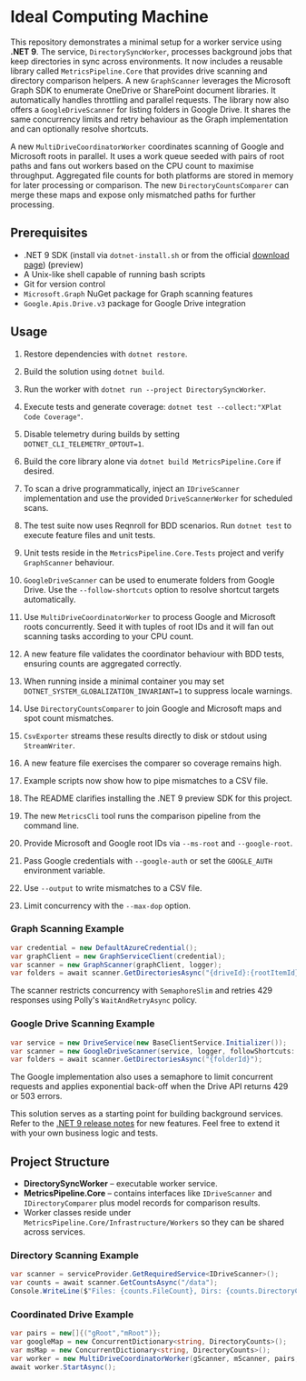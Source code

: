 # Ideal Computing Machine

This repository demonstrates a minimal setup for a worker service using **.NET 9**.
The service, `DirectorySyncWorker`, processes background jobs that keep directories in sync across environments.
It now includes a reusable library called `MetricsPipeline.Core` that provides drive
scanning and directory comparison helpers.
A new `GraphScanner` leverages the Microsoft Graph SDK to enumerate OneDrive or
SharePoint document libraries. It automatically handles throttling and parallel
requests.
The library now also offers a `GoogleDriveScanner` for listing folders in
Google Drive. It shares the same concurrency limits and retry behaviour as the
Graph implementation and can optionally resolve shortcuts.

A new `MultiDriveCoordinatorWorker` coordinates scanning of Google and
Microsoft roots in parallel. It uses a work queue seeded with pairs of root
paths and fans out workers based on the CPU count to maximise throughput.
Aggregated file counts for both platforms are stored in memory for later
processing or comparison. The new `DirectoryCountsComparer` can merge these maps and expose only mismatched paths
for further processing.

## Prerequisites
- .NET 9 SDK (install via `dotnet-install.sh` or from the official [download page](https://aka.ms/dotnet-download)) (preview)
- A Unix-like shell capable of running bash scripts
- Git for version control
- `Microsoft.Graph` NuGet package for Graph scanning features
- `Google.Apis.Drive.v3` package for Google Drive integration

## Usage
1. Restore dependencies with `dotnet restore`.
2. Build the solution using `dotnet build`.
3. Run the worker with `dotnet run --project DirectorySyncWorker`.
4. Execute tests and generate coverage: `dotnet test --collect:"XPlat Code Coverage"`.
5. Disable telemetry during builds by setting `DOTNET_CLI_TELEMETRY_OPTOUT=1`.
6. Build the core library alone via `dotnet build MetricsPipeline.Core` if desired.
7. To scan a drive programmatically, inject an `IDriveScanner` implementation and
   use the provided `DriveScannerWorker` for scheduled scans.
8. The test suite now uses Reqnroll for BDD scenarios. Run `dotnet test` to
   execute feature files and unit tests.
9. Unit tests reside in the `MetricsPipeline.Core.Tests` project and verify
   `GraphScanner` behaviour.
10. `GoogleDriveScanner` can be used to enumerate folders from Google Drive. Use
    the `--follow-shortcuts` option to resolve shortcut targets automatically.
11. Use `MultiDriveCoordinatorWorker` to process Google and Microsoft roots
    concurrently. Seed it with tuples of root IDs and it will fan out scanning
    tasks according to your CPU count.
12. A new feature file validates the coordinator behaviour with BDD tests,
    ensuring counts are aggregated correctly.
13. When running inside a minimal container you may set
    `DOTNET_SYSTEM_GLOBALIZATION_INVARIANT=1` to suppress locale warnings.

14. Use `DirectoryCountsComparer` to join Google and Microsoft maps and spot count mismatches.
15. `CsvExporter` streams these results directly to disk or stdout using `StreamWriter`.
16. A new feature file exercises the comparer so coverage remains high.
17. Example scripts now show how to pipe mismatches to a CSV file.
18. The README clarifies installing the .NET 9 preview SDK for this project.
19. The new `MetricsCli` tool runs the comparison pipeline from the command line.
20. Provide Microsoft and Google root IDs via `--ms-root` and `--google-root`.
21. Pass Google credentials with `--google-auth` or set the `GOOGLE_AUTH` environment variable.
22. Use `--output` to write mismatches to a CSV file.
23. Limit concurrency with the `--max-dop` option.

### Graph Scanning Example
```csharp
var credential = new DefaultAzureCredential();
var graphClient = new GraphServiceClient(credential);
var scanner = new GraphScanner(graphClient, logger);
var folders = await scanner.GetDirectoriesAsync("{driveId}:{rootItemId}");
```

The scanner restricts concurrency with `SemaphoreSlim` and retries 429 responses
using Polly's `WaitAndRetryAsync` policy.

### Google Drive Scanning Example
```csharp
var service = new DriveService(new BaseClientService.Initializer());
var scanner = new GoogleDriveScanner(service, logger, followShortcuts: true);
var folders = await scanner.GetDirectoriesAsync("{folderId}");
```
The Google implementation also uses a semaphore to limit concurrent requests and
applies exponential back-off when the Drive API returns 429 or 503 errors.

This solution serves as a starting point for building background services.
Refer to the [.NET 9 release notes](https://learn.microsoft.com/dotnet/core/whats-new/dotnet-9) for new features.
Feel free to extend it with your own business logic and tests.

## Project Structure
- **DirectorySyncWorker** – executable worker service.
- **MetricsPipeline.Core** – contains interfaces like `IDriveScanner` and
  `IDirectoryComparer` plus model records for comparison results.
- Worker classes reside under `MetricsPipeline.Core/Infrastructure/Workers` so
  they can be shared across services.

### Directory Scanning Example
```csharp
var scanner = serviceProvider.GetRequiredService<IDriveScanner>();
var counts = await scanner.GetCountsAsync("/data");
Console.WriteLine($"Files: {counts.FileCount}, Dirs: {counts.DirectoryCount}");
```

### Coordinated Drive Example
```csharp
var pairs = new[]{("gRoot","mRoot")};
var googleMap = new ConcurrentDictionary<string, DirectoryCounts>();
var msMap = new ConcurrentDictionary<string, DirectoryCounts>();
var worker = new MultiDriveCoordinatorWorker(gScanner, mScanner, pairs, googleMap, msMap, logger);
await worker.StartAsync();
```
